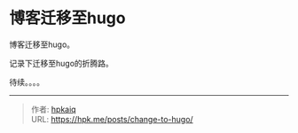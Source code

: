 # 博客迁移至hugo




博客迁移至hugo。

<!--more-->

记录下迁移至hugo的折腾路。

待续。。。。


---

> 作者: [hpkaiq](https://hpk.me)  
> URL: https://hpk.me/posts/change-to-hugo/  

